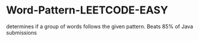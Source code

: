 # Word-Pattern-LEETCODE-EASY
determines if a group of words follows the given pattern. Beats 85% of Java submissions
